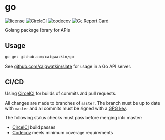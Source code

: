 # go

[![license](http://img.shields.io/badge/license-Apache%20v2-orange.svg)](https://raw.githubusercontent.com/caigwatkin/go/master/LICENSE)
[![CircleCI](https://circleci.com/gh/caigwatkin/go.svg?style=svg)](https://circleci.com/gh/caigwatkin/go)
[![codecov](https://codecov.io/gh/caigwatkin/go/branch/master/graph/badge.svg)](https://codecov.io/gh/caigwatkin/go)
[![Go Report Card](https://goreportcard.com/badge/github.com/caigwatkin/go)](https://goreportcard.com/report/github.com/caigwatkin/go)

Golang package library for APIs

## Usage

```bash
go get github.com/caigwatkin/go
```

See [github.com/caigwatkin/slate](https://github.com/caigwatkin/slate) for usage in a Go API server.

## CI/CD

Using [CircelCI](https://circleci.com) for builds of commits and pull requests.

All changes are made to branches of `master`. The branch must be up to date with `master` and all commits must be signed with a [GPG key](https://gnupg.org).

The following status checks must pass before merging into master:

- [CircelCI](https://circleci.com) build passes
- [Codecov](https://codecov.io) meets minimum coverage requirements
